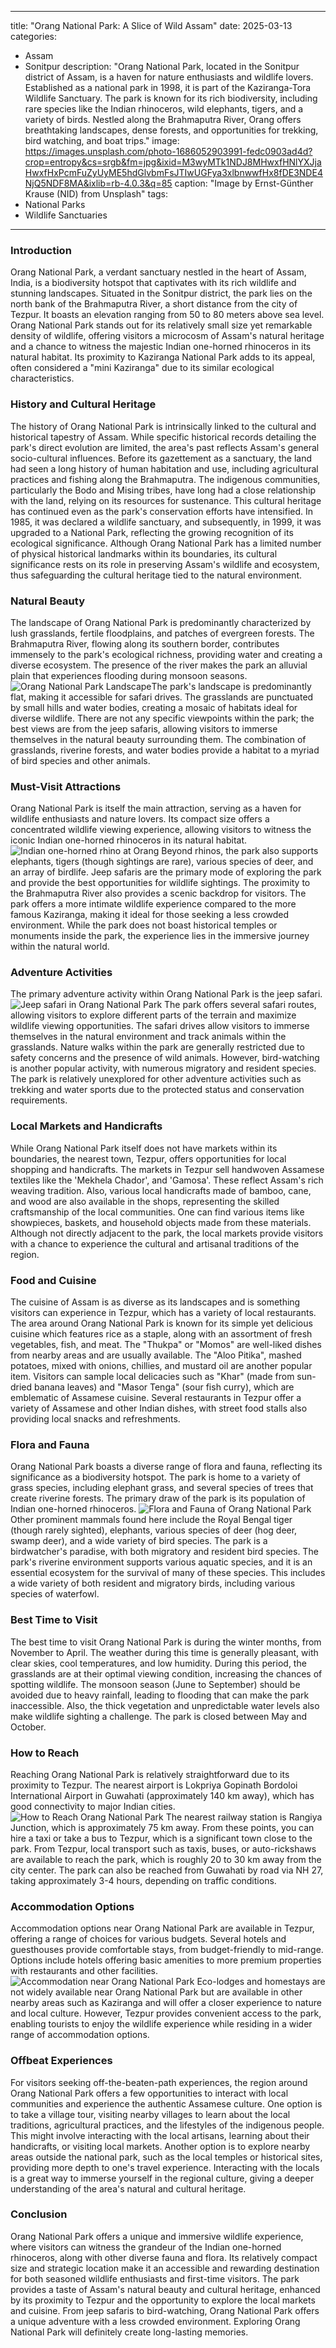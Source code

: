 
---
title: "Orang National Park: A Slice of Wild Assam"
date: 2025-03-13
categories:
  - Assam
  - Sonitpur
description: "Orang National Park, located in the Sonitpur district of Assam, is a haven for nature enthusiasts and wildlife lovers. Established as a national park in 1998, it is part of the Kaziranga-Tora Wildlife Sanctuary. The park is known for its rich biodiversity, including rare species like the Indian rhinoceros, wild elephants, tigers, and a variety of birds. Nestled along the Brahmaputra River, Orang offers breathtaking landscapes, dense forests, and opportunities for trekking, bird watching, and boat trips."
image: https://images.unsplash.com/photo-1686052903991-fedc0903ad4d?crop=entropy&cs=srgb&fm=jpg&ixid=M3wyMTk1NDJ8MHwxfHNlYXJjaHwxfHxPcmFuZyUyME5hdGlvbmFsJTIwUGFya3xlbnwwfHx8fDE3NDE4NjQ5NDF8MA&ixlib=rb-4.0.3&q=85
caption: "Image by Ernst-Günther Krause (NID) from Unsplash"
tags: 
  - National Parks
  - Wildlife Sanctuaries
---


### **Introduction**

Orang National Park, a verdant sanctuary nestled in the heart of Assam, India, is a biodiversity hotspot that captivates with its rich wildlife and stunning landscapes. Situated in the Sonitpur district, the park lies on the north bank of the Brahmaputra River, a short distance from the city of Tezpur. It boasts an elevation ranging from 50 to 80 meters above sea level. Orang National Park stands out for its relatively small size yet remarkable density of wildlife, offering visitors a microcosm of Assam's natural heritage and a chance to witness the majestic Indian one-horned rhinoceros in its natural habitat. Its proximity to Kaziranga National Park adds to its appeal, often considered a "mini Kaziranga" due to its similar ecological characteristics.

### **History and Cultural Heritage**

The history of Orang National Park is intrinsically linked to the cultural and historical tapestry of Assam. While specific historical records detailing the park's direct evolution are limited, the area's past reflects Assam's general socio-cultural influences. Before its gazettement as a sanctuary, the land had seen a long history of human habitation and use, including agricultural practices and fishing along the Brahmaputra. The indigenous communities, particularly the Bodo and Mising tribes, have long had a close relationship with the land, relying on its resources for sustenance. This cultural heritage has continued even as the park's conservation efforts have intensified. In 1985, it was declared a wildlife sanctuary, and subsequently, in 1999, it was upgraded to a National Park, reflecting the growing recognition of its ecological significance. Although Orang National Park has a limited number of physical historical landmarks within its boundaries, its cultural significance rests on its role in preserving Assam's wildlife and ecosystem, thus safeguarding the cultural heritage tied to the natural environment.

###  **Natural Beauty**

The landscape of Orang National Park is predominantly characterized by lush grasslands, fertile floodplains, and patches of evergreen forests. The Brahmaputra River, flowing along its southern border, contributes immensely to the park's ecological richness, providing water and creating a diverse ecosystem. The presence of the river makes the park an alluvial plain that experiences flooding during monsoon seasons. <img src="placeholder_image_natural_beauty.jpg" alt="Orang National Park Landscape">The park's landscape is predominantly flat, making it accessible for safari drives. The grasslands are punctuated by small hills and water bodies, creating a mosaic of habitats ideal for diverse wildlife. There are not any specific viewpoints within the park; the best views are from the jeep safaris, allowing visitors to immerse themselves in the natural beauty surrounding them. The combination of grasslands, riverine forests, and water bodies provide a habitat to a myriad of bird species and other animals.

### **Must-Visit Attractions**

Orang National Park is itself the main attraction, serving as a haven for wildlife enthusiasts and nature lovers. Its compact size offers a concentrated wildlife viewing experience, allowing visitors to witness the iconic Indian one-horned rhinoceros in its natural habitat. <img src="placeholder_image_rhino_orang.jpg" alt="Indian one-horned rhino at Orang"> Beyond rhinos, the park also supports elephants, tigers (though sightings are rare), various species of deer, and an array of birdlife. Jeep safaris are the primary mode of exploring the park and provide the best opportunities for wildlife sightings. The proximity to the Brahmaputra River also provides a scenic backdrop for visitors. The park offers a more intimate wildlife experience compared to the more famous Kaziranga, making it ideal for those seeking a less crowded environment. While the park does not boast historical temples or monuments inside the park, the experience lies in the immersive journey within the natural world.

### **Adventure Activities**

The primary adventure activity within Orang National Park is the jeep safari. <img src="placeholder_image_jeep_safari_orang.jpg" alt="Jeep safari in Orang National Park"> The park offers several safari routes, allowing visitors to explore different parts of the terrain and maximize wildlife viewing opportunities. The safari drives allow visitors to immerse themselves in the natural environment and track animals within the grasslands. Nature walks within the park are generally restricted due to safety concerns and the presence of wild animals. However, bird-watching is another popular activity, with numerous migratory and resident species. The park is relatively unexplored for other adventure activities such as trekking and water sports due to the protected status and conservation requirements.

### **Local Markets and Handicrafts**

While Orang National Park itself does not have markets within its boundaries, the nearest town, Tezpur, offers opportunities for local shopping and handicrafts. The markets in Tezpur sell handwoven Assamese textiles like the 'Mekhela Chador', and 'Gamosa'. These reflect Assam's rich weaving tradition. Also, various local handicrafts made of bamboo, cane, and wood are also available in the shops, representing the skilled craftsmanship of the local communities. One can find various items like showpieces, baskets, and household objects made from these materials. Although not directly adjacent to the park, the local markets provide visitors with a chance to experience the cultural and artisanal traditions of the region.

### **Food and Cuisine**

The cuisine of Assam is as diverse as its landscapes and is something visitors can experience in Tezpur, which has a variety of local restaurants. The area around Orang National Park is known for its simple yet delicious cuisine which features rice as a staple, along with an assortment of fresh vegetables, fish, and meat. The "Thukpa" or "Momos" are well-liked dishes from nearby areas and are usually available. The "Aloo Pitika", mashed potatoes, mixed with onions, chillies, and mustard oil are another popular item. Visitors can sample local delicacies such as "Khar" (made from sun-dried banana leaves) and "Masor Tenga" (sour fish curry), which are emblematic of Assamese cuisine. Several restaurants in Tezpur offer a variety of Assamese and other Indian dishes, with street food stalls also providing local snacks and refreshments.

### **Flora and Fauna**

Orang National Park boasts a diverse range of flora and fauna, reflecting its significance as a biodiversity hotspot. The park is home to a variety of grass species, including elephant grass, and several species of trees that create riverine forests. The primary draw of the park is its population of Indian one-horned rhinoceros. <img src="placeholder_image_orang_flora_fauna.jpg" alt="Flora and Fauna of Orang National Park"> Other prominent mammals found here include the Royal Bengal tiger (though rarely sighted), elephants, various species of deer (hog deer, swamp deer), and a wide variety of bird species. The park is a birdwatcher's paradise, with both migratory and resident bird species. The park's riverine environment supports various aquatic species, and it is an essential ecosystem for the survival of many of these species. This includes a wide variety of both resident and migratory birds, including various species of waterfowl.

### **Best Time to Visit**

The best time to visit Orang National Park is during the winter months, from November to April. The weather during this time is generally pleasant, with clear skies, cool temperatures, and low humidity. During this period, the grasslands are at their optimal viewing condition, increasing the chances of spotting wildlife. The monsoon season (June to September) should be avoided due to heavy rainfall, leading to flooding that can make the park inaccessible. Also, the thick vegetation and unpredictable water levels also make wildlife sighting a challenge. The park is closed between May and October.

### **How to Reach**

Reaching Orang National Park is relatively straightforward due to its proximity to Tezpur. The nearest airport is Lokpriya Gopinath Bordoloi International Airport in Guwahati (approximately 140 km away), which has good connectivity to major Indian cities. <img src="placeholder_image_how_to_reach_orang.jpg" alt="How to Reach Orang National Park"> The nearest railway station is Rangiya Junction, which is approximately 75 km away. From these points, you can hire a taxi or take a bus to Tezpur, which is a significant town close to the park. From Tezpur, local transport such as taxis, buses, or auto-rickshaws are available to reach the park, which is roughly 20 to 30 km away from the city center. The park can also be reached from Guwahati by road via NH 27, taking approximately 3-4 hours, depending on traffic conditions.

### **Accommodation Options**

Accommodation options near Orang National Park are available in Tezpur, offering a range of choices for various budgets. Several hotels and guesthouses provide comfortable stays, from budget-friendly to mid-range. Options include hotels offering basic amenities to more premium properties with restaurants and other facilities. <img src="placeholder_image_accommodation_orang.jpg" alt="Accommodation near Orang National Park"> Eco-lodges and homestays are not widely available near Orang National Park but are available in other nearby areas such as Kaziranga and will offer a closer experience to nature and local culture. However, Tezpur provides convenient access to the park, enabling tourists to enjoy the wildlife experience while residing in a wider range of accommodation options.

### **Offbeat Experiences**

For visitors seeking off-the-beaten-path experiences, the region around Orang National Park offers a few opportunities to interact with local communities and experience the authentic Assamese culture. One option is to take a village tour, visiting nearby villages to learn about the local traditions, agricultural practices, and the lifestyles of the indigenous people. This might involve interacting with the local artisans, learning about their handicrafts, or visiting local markets. Another option is to explore nearby areas outside the national park, such as the local temples or historical sites, providing more depth to one's travel experience. Interacting with the locals is a great way to immerse yourself in the regional culture, giving a deeper understanding of the area's natural and cultural heritage.

### **Conclusion**

Orang National Park offers a unique and immersive wildlife experience, where visitors can witness the grandeur of the Indian one-horned rhinoceros, along with other diverse fauna and flora. Its relatively compact size and strategic location make it an accessible and rewarding destination for both seasoned wildlife enthusiasts and first-time visitors. The park provides a taste of Assam's natural beauty and cultural heritage, enhanced by its proximity to Tezpur and the opportunity to explore the local markets and cuisine. From jeep safaris to bird-watching, Orang National Park offers a unique adventure with a less crowded environment. Exploring Orang National Park will definitely create long-lasting memories.


